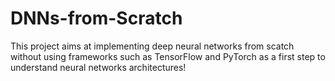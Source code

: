 # DNNs-from-Scratch
This project aims at implementing deep neural networks from scatch without using frameworks such as TensorFlow and PyTorch as a first step to understand neural networks architectures!
